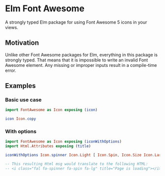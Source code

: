 # Elm Font Awesome
A strongly typed Elm package for using Font Awesome 5 icons
in your views.

## Motivation
Unlike other Font Awesome packages for Elm, everything in this
package is strongly typed. That means that it is impossible to
write an invalid Font Awesome element. Any missing or improper
inputs result in a compile-time error.

## Examples
### Basic use case
```elm
import FontAwesome as Icon exposing (icon)

icon Icon.copy
```

### With options
```elm
import FontAwesome as Icon exposing (iconWithOptions)
import Html.Attributes exposing (title)

iconWithOptions Icon.spinner Icon.Light [ Icon.Spin, Icon.Size Icon.Large] [ title "Page is loading" ]

-- This resulting Html msg would translate to the following HTML:
-- <i class="fal fa-spinner fa-spin fa-lg" title="Page is loading"></i>
```